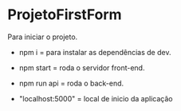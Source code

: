 # ProjetoFirstForm
Para iniciar o projeto.

 - npm i = para instalar as dependências de dev.
 - npm start = roda o servidor front-end.
 - npm run api = roda o back-end.

 - "localhost:5000" = local de inicio da aplicação

